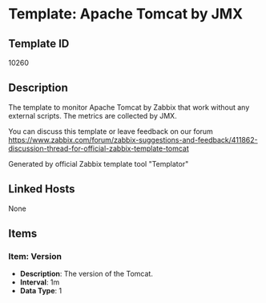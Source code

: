 # Template: Apache Tomcat by JMX

## Template ID
10260

## Description
The template to monitor Apache Tomcat by Zabbix that work without any external scripts.
The metrics are collected by JMX.

You can discuss this template or leave feedback on our forum https://www.zabbix.com/forum/zabbix-suggestions-and-feedback/411862-discussion-thread-for-official-zabbix-template-tomcat

Generated by official Zabbix template tool "Templator"

## Linked Hosts
None

## Items

### Item: Version
- **Description**: The version of the Tomcat.
- **Interval**: 1m
- **Data Type**: 1

